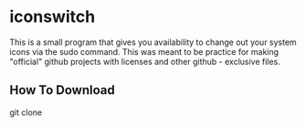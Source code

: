 # iconswitch
This is a small program that gives you availability to change out your system icons via the sudo command.  This was meant to be practice for making "official" github projects with licenses and other github - exclusive files.

## How To Download
git clone
